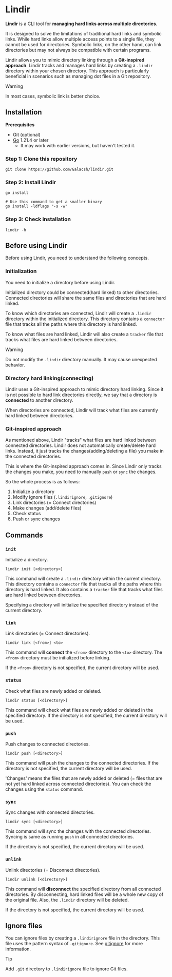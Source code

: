 # Lindir

**Lindir** is a CLI tool for **managing hard links across multiple directories**.

It is designed to solve the limitations of traditional hard links and symbolic links. While hard links allow multiple access points to a single file, they cannot be used for directories. Symbolic links, on the other hand, can link directories but may not always be compatible with certain programs.

Lindir allows you to mimic directory linking through a **Git-inspired approach**. Lindir tracks and manages hard links by creating a `.lindir` directory within your chosen directory. This approach is particularly beneficial in scenarios such as managing dot files in a Git repository.

> [!WARNING]
> In most cases, symbolic link is better choice.

## Installation

**Prerequisites**

- Git (optional)
- [Go](https://go.dev/dl/) 1.21.4 or later
  - It may work with earlier versions, but haven't tested it.

### Step 1: Clone this repository

```shell
git clone https://github.com/Galacsh/lindir.git
```

### Step 2: Install Lindir

```shell
go install

# Use this command to get a smaller binary
go install -ldflags "-s -w"
```

### Step 3: Check installation

```shell
lindir -h
```

## Before using Lindir

Before using Lindir, you need to understand the following concepts.

### Initialization

You need to initialize a directory before using Lindir.

Initialized directory could be connected(hard linked) to other directories. Connected directories will share the same files and directories that are hard linked.

To know which directories are connected, Lindir will create a `.lindir` directory within the initialized directory. This directory contains a `connector` file that tracks all the paths where this directory is hard linked.

To know what files are hard linked, Lindir will also create a `tracker` file that tracks what files are hard linked between directories.

> [!WARNING]
> Do not modify the `.lindir` directory manually. It may cause unexpected behavior.

### Directory hard linking(connecting)

Lindir uses a Git-inspired approach to mimic directory hard linking. Since it is not possible to hard link directories directly, we say that a directory is **connected** to another directory.

When directories are connected, Lindir will track what files are currently hard linked between directories.

### Git-inspired approach

As mentioned above, Lindir "tracks" what files are hard linked between connected directories. Lindir does not automatically create/delete hard links. Instead, it just tracks the changes(adding/deleting a file) you make in the connected directories.

This is where the Git-inspired approach comes in. Since Lindir only tracks the changes you make, you need to manually `push` or `sync` the changes.

So the whole process is as follows:

1. Initialize a directory
2. Modify ignore files (`.lindirignore`, `.gitignore`)
3. Link directories (= Connect directories)
4. Make changes (add/delete files)
5. Check status
6. Push or sync changes

## Commands

### `init`

Initialize a directory.

```shell
lindir init [<directory>]
```

This command will create a `.lindir` directory within the current directory. This directory contains a `connector` file that tracks all the paths where this directory is hard linked. It also contains a `tracker` file that tracks what files are hard linked between directories.

Specifying a directory will initialize the specified directory instead of the current directory.

### `link`

Link directories (= Connect directories).

```shell
lindir link [<from>] <to>
```

This command will **connect** the `<from>` directory to the `<to>` directory. The `<from>` directory must be initialized before linking.

If the `<from>` directory is not specified, the current directory will be used.

### `status`

Check what files are newly added or deleted.

```shell
lindir status [<directory>]
```

This command will check what files are newly added or deleted in the specified directory. If the directory is not specified, the current directory will be used.

### `push`

Push changes to connected directories.

```shell
lindir push [<directory>]
```

This command will push the changes to the connected directories. If the directory is not specified, the current directory will be used.

'Changes' means the files that are newly added or deleted (= files that are not yet hard linked across connected directories). You can check the changes using the `status` command.

### `sync`

Sync changes with connected directories.

```shell
lindir sync [<directory>]
```

This command will sync the changes with the connected directories. Syncing is same as running `push` in all connected directories.

If the directory is not specified, the current directory will be used.

### `unlink`

Unlink directories (= Disconnect directories).

```shell
lindir unlink [<directory>]
```

This command will **disconnect** the specified directory from all connected directories. By disconnecting, hard linked files will be a whole new copy of the original file. Also, the `.lindir` directory will be deleted.

If the directory is not specified, the current directory will be used.

## Ignore files

You can ignore files by creating a `.lindirignore` file in the directory. This file uses the pattern syntax of `.gitignore`. See [gitignore](https://git-scm.com/docs/gitignore#_pattern_format) for more information.

> [!TIP]
> Add `.git` directory to `.lindirignore` file to ignore Git files.
